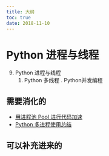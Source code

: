 ```yaml
---
title: 大纲
toc: true
date: 2018-11-10
---
```

# Python 进程与线程


9. Python 进程与线程
   1. Python 多线程
. Python并发编程

## 需要消化的


- [用进程池 Pool 进行代码加速](https://zhpmatrix.github.io/2017/11/04/speed-up-Python/)
- [Python 多进程使用总结](https://www.cnblogs.com/lxmhhy/p/6052167.html)

## 可以补充进来的
